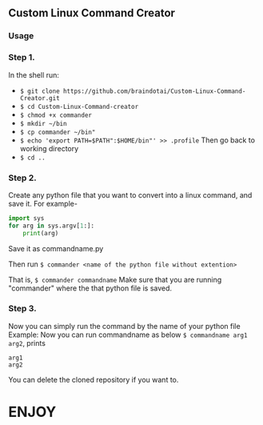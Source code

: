 ## Custom Linux Command Creator

### Usage

### Step 1.
In the shell run:
- `$ git clone https://github.com/braindotai/Custom-Linux-Command-Creator.git`
- `$ cd Custom-Linux-Command-creator`
- `$ chmod +x commander`
- `$ mkdir ~/bin`
- `$ cp commander ~/bin"`
- `$ echo 'export PATH=$PATH":$HOME/bin"' >> .profile`
Then go back to working directory
- `$ cd ..`


### Step 2.
Create any python file that you want to convert into a linux command, and save it.
For example-
```python
import sys
for arg in sys.argv[1:]:
    print(arg)
```
Save it as commandname.py


Then run `$ commander <name of the python file without extention>`

That is, `$ commander commandname`
Make sure that you are running "commander" where the that python file is saved.

### Step 3.
Now you can simply run the command by the name of your python file
Example:
Now you can run commandname as below
`$ commandname arg1 arg2`, prints
```
arg1
arg2
```

You can delete the cloned repository if you want to.

# __ENJOY__